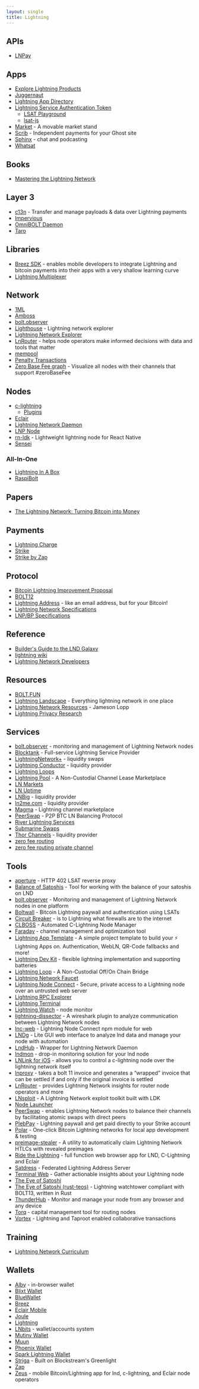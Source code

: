 ```yaml
---
layout: single
title: Lightning
---
```


## APIs

* [LNPay](https://lnpay.co)

## Apps

* [Explore Lightning Products](https://makers.bolt.fun/products)
* [Juggernaut](https://www.getjuggernaut.com)
* [Lightning App Directory](https://dev.lightning.community/lapps/)
* [Lightning Service Authentication Token](https://lsat.tech)
  * [LSAT Playground](https://lsat-playground.vercel.app)
  * [lsat-js](https://github.com/Tierion/lsat-js)
* [Market](https://github.com/lnbits/lnbits/tree/main/lnbits/extensions/market) - A movable market stand
* [Scrib](https://scribsat.com) - Independent payments for your Ghost site
* [Sphinx](https://sphinx.chat) - chat and podcasting
* [Whatsat](https://github.com/joostjager/whatsat)

## Books

* [Mastering the Lightning Network](https://github.com/lnbook/lnbook)

## Layer 3

* [c13n](https://c13n.io) - Transfer and manage payloads & data over Lightning payments
* [Impervious](https://www.impervious.ai)
* [OmniBOLT Daemon](https://omnilaboratory.github.io/obd/)
* [Taro](https://github.com/lightninglabs/taro)

## Libraries

* [Breez SDK](https://github.com/breez/breez-sdk) - enables mobile developers to integrate Lightning and bitcoin payments into their apps with a very shallow learning curve
* [Lightning Multiplexer](https://github.com/bottlepay/lnmux)

## Network

* [1ML](https://1ml.com)
* [Amboss](https://amboss.space)
* [bolt.observer](https://bolt.observer/explorer)
* [Lighthouse](https://lnlighthouse.online) - Lightning network explorer
* [Lightning Network Explorer](https://explorer.acinq.co)
* [LnRouter](https://lnrouter.app) - helps node operators make informed decisions with data and tools that matter
* [mempool](https://mempool.space/lightning)
* [Penalty Transactions](https://forkmonitor.info/lightning)
* [Zero Base Fee graph](https://lnrouter.app/graph/zero-base-fee) - Visualize all nodes with their channels that support #zeroBaseFee

## Nodes

* [c-lightning](https://github.com/ElementsProject/lightning)
  * [Plugins](https://github.com/lightningd/plugins/)
* [Eclair](https://github.com/ACINQ/eclair)
* [Lightning Network Daemon](https://github.com/lightningnetwork/lnd)
* [LNP Node](https://github.com/LNP-WG/lnp-node)
* [rn-ldk](https://github.com/BlueWallet/rn-ldk) - Lightweight lightning node for React Native
* [Sensei](https://l2.technology/sensei)

### All-In-One

* [Lightning In A Box](https://lightninginabox.co/product/lightning-in-a-box/)
* [RaspiBolt](https://stadicus.github.io/RaspiBolt/)

## Papers

* [The Lightning Network: Turning Bitcoin into Money](https://papers.ssrn.com/sol3/papers.cfm?abstract_id=4142590)

## Payments

* [Lightning Charge](https://github.com/ElementsProject/lightning-charge)
* [Strike](https://strike.acinq.co)
* [Strike by Zap](https://beta.strike.me)

## Protocol

* [Bitcoin Lightning Improvement Proposal](https://github.com/lightning/blips)
* [BOLT12](https://bolt12.org)
* [Lightning Address](https://lightningaddress.com) - like an email address, but for your Bitcoin!
* [Lightning Network Specifications](https://github.com/lightningnetwork/lightning-rfc)
* [LNP/BP Specifications](https://github.com/LNP-BP/LNPBPs)

## Reference

* [Builder's Guide to the LND Galaxy](https://docs.lightning.engineering)
* [lightning wiki](https://lightningwiki.net)
* [Lightning Network Developers](https://dev.lightning.community)

## Resources

* [BOLT.FUN](https://bolt.fun)
* [Lightning Landscape](https://www.lightning-landscape.net/) - Everything lightning network in one place
* [Lightning Network Resources](https://www.lopp.net/lightning-information.html) - Jameson Lopp
* [Lightning Privacy Research](https://lightningprivacy.com/en/introduction)

## Services

* [bolt.observer](https://bolt.observer) - monitoring and management of Lightning Network nodes
* [Blocktank](https://synonym.to/blocktank/) - Full-service Lightning Service Provider
* [LightningNetwork+](https://lightningnetwork.plus) - liquidity swaps
* [Lightning Conductor](https://lightningconductor.net/channels) - liquidity provider
* [Lightning Loops](https://lightning.engineering/loop/)
* [Lightning Pool](https://lightning.engineering/lightning-pool-whitepaper.pdf) - A Non-Custodial Channel Lease Marketplace
* [LN Markets](https://lnmarkets.com)
* [LN Uptime](https://www.lnuptime.com)
* [LNBig](https://lnbig.com/) - liquidity provider
* [ln2me.com](https://lightningto.me) - liquidity provider
* [Magma](https://amboss.space/magma) - Lightning channel marketplace
* [PeerSwap](https://www.peerswap.dev) - P2P BTC LN Balancing Protocol
* [River Lightning Services](https://www.rls.dev)
* [Submarine Swaps](https://submarineswaps.org)
* [Thor Channels](https://www.bitrefill.com/thor-lightning-network-channels/?hl=en) - liquidity provider
* [zero fee routing](https://zerofeerouting.com)
* [zero fee routing private channel](https://zerofeerouting.com/mobile-wallets/)

## Tools

* [aperture](https://github.com/lightninglabs/aperture) - HTTP 402 LSAT reverse proxy
* [Balance of Satoshis](https://github.com/alexbosworth/balanceofsatoshis) - Tool for working with the balance of your satoshis on LND
* [bolt.observer](https://bolt.observer) - Monitoring and management of Lightning Network nodes in one platform
* [Boltwall](https://tierion.github.io/boltwall/) - Bitcoin Lightning paywall and authentication using LSATs
* [Circuit Breaker](https://github.com/lightningequipment/circuitbreaker) - is to Lightning what firewalls are to the internet
* [CLBOSS](https://github.com/ZmnSCPxj/clboss) - Automated C-Lightning Node Manager
* [Faraday](https://github.com/lightninglabs/faraday) - channel management and optimization tool
* [Lightning App Template](https://github.com/reneaaron/lapp-template) - A simple project template to build your ⚡ Lightning Apps on. Authentication, WebLN, QR-Code fallbacks and more!
* [Lightning Dev Kit](https://lightningdevkit.org) - flexible lightning implementation and supporting batteries
* [Lightning Loop](https://github.com/lightninglabs/loop) - A Non-Custodial Off/On Chain Bridge
* [Lightning Network Faucet](https://github.com/lightninglabs/lightning-faucet)
* [Lightning Node Connect](https://github.com/lightninglabs/lightning-node-connect) - Secure, private access to a Lightning node over an untrusted web server
* [Lightning RPC Explorer](https://github.com/janoside/lightning-rpc-explorer)
* [Lightning Terminal](https://github.com/lightninglabs/lightning-terminal)
* [Lightning Watch](https://lightning.watch) - node monitor
* [lightning-dissector](https://github.com/nayutaco/lightning-dissector) - A wireshark plugin to analyze communication between Lightning Network nodes
* [lnc-web](https://github.com/lightninglabs/lnc-web) - Lightning Node Connect npm module for web
* [LNDg](https://github.com/cryptosharks131/lndg) - Lite GUI web interface to analyze lnd data and manage your node with automation
* [LndHub](https://github.com/BlueWallet/LndHub) - Wrapper for Lightning Network Daemon
* [lndmon](https://github.com/lightninglabs/lndmon) - drop-in monitoring solution for your lnd node
* [LNLink for iOS](https://lnlink.app) - allows you to control a c-lightning node over the lightning network itself
* [lnproxy](https://github.com/lnproxy/lnproxy) - takes a bolt 11 invoice and generates a “wrapped” invoice that can be settled if and only if the original invoice is settled
* [LnRouter](https://lnrouter.app) - provides Lightning Network insights for router node operators and more
* [LNsploit](https://www.nakamoto.codes/BitcoinDevShop/LNsploit) - A Lightning Network exploit toolkit built with LDK
* [Node Launcher](https://github.com/lightning-power-users/node-launcher)
* [PeerSwap](https://github.com/ElementsProject/peerswap) - enables Lightning Network nodes to balance their channels by facilitating atomic swaps with direct peers
* [PlebPay](https://www.plebpay.com) - Lightning paywall and get paid directly to your Strike account
* [Polar](https://lightningpolar.com) - One-click Bitcoin Lightning networks for local app development & testing
* [preimage-stealer](https://github.com/dark-ln/preimage-stealer) - A utility to automatically claim Lightning Network HTLCs with revealed preimages
* [Ride the Lightning](https://github.com/Ride-The-Lightning/RTL) - full function web browser app for LND, C-Lightning and Eclair
* [Satdress](https://github.com/nbd-wtf/satdress) - Federated Lightning Address Server
* [Terminal Web](https://terminal.lightning.engineering) - Gather actionable insights about your Lightning node
* [The Eye of Satoshi](https://github.com/talaia-labs/python-teos)
* [The Eye of Satoshi (rust-teos)](https://github.com/talaia-labs/rust-teos) - Lightning watchtower compliant with BOLT13, written in Rust
* [ThunderHub](https://thunderhub.io) - Monitor and manage your node from any browser and any device
* [Torq](https://github.com/lncapital/torq) - capital management tool for routing nodes
* [Vortex](https://lnvortex.com) - Lightning and Taproot enabled collaborative transactions

## Training

* [Lightning Network Curriculum](https://github.com/chaincodelabs/lightning-curriculum)

## Wallets

* [Alby](https://getalby.com) - in-browser wallet
* [Blixt Wallet](https://blixtwallet.github.io)
* [BlueWallet](https://bluewallet.io)
* [Breez](https://breez.technology)
* [Eclair Mobile](https://github.com/ACINQ/eclair-mobile)
* [Joule](https://lightningjoule.com)
* [Lightning](https://github.com/lightninglabs/lightning-app)
* [LNbits](https://lnbits.org) - wallet/accounts system
* [Mutiny Wallet](https://mutinywallet.com)
* [Muun](https://muun.com)
* [Phoenix Wallet](https://phoenix.acinq.co)
* [Spark Lightning Wallet](https://github.com/shesek/spark-wallet)
* [Striga](https://gl.striga.com/login) - Built on Blockstream's Greenlight
* [Zap](https://github.com/LN-Zap/zap-desktop)
* [Zeus](https://github.com/ZeusLN/zeus) - mobile Bitcoin/Lightning app for lnd, c-lightning, and Eclair node operators
